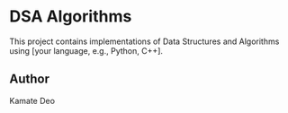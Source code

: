 
# DSA Algorithms
This project contains implementations of Data Structures and Algorithms using [your language, e.g., Python, C++].

## Author
Kamate Deo
